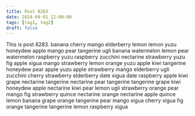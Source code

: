 ```yaml
---
title: Post 8283
date: 2024-09-01 12:00:00
tags: [tag1, tag2]
draft: false
---
```

This is post 8283.
banana
cherry
mango
elderberry
lemon
lemon
yuzu
honeydew
apple
mango
pear
tangerine
ugli
banana
watermelon
lemon
pear
watermelon
raspberry
yuzu
raspberry
zucchini
nectarine
strawberry
yuzu
fig
apple
xigua
mango
strawberry
lemon
orange
yuzu
apple
kiwi
tangerine
honeydew
pear
apple
yuzu
apple
strawberry
mango
elderberry
ugli
zucchini
cherry
strawberry
elderberry
date
xigua
date
raspberry
apple
kiwi
grape
nectarine
tangerine
nectarine
pear
tangerine
tangerine
grape
kiwi
honeydew
apple
nectarine
kiwi
pear
lemon
ugli
strawberry
orange
pear
mango
fig
strawberry
quince
nectarine
orange
nectarine
apple
quince
lemon
banana
grape
orange
tangerine
pear
mango
xigua
cherry
xigua
fig
orange
tangerine
tangerine
lemon
raspberry
xigua
